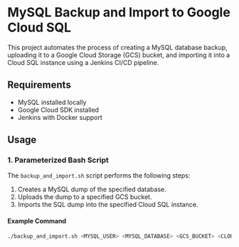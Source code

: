 # MySQL Backup and Import to Google Cloud SQL

This project automates the process of creating a MySQL database backup, uploading it to a Google Cloud Storage (GCS) bucket, and importing it into a Cloud SQL instance using a Jenkins CI/CD pipeline.

## Requirements

- MySQL installed locally
- Google Cloud SDK installed
- Jenkins with Docker support

## Usage

### 1. Parameterized Bash Script

The `backup_and_import.sh` script performs the following steps:
1. Creates a MySQL dump of the specified database.
2. Uploads the dump to a specified GCS bucket.
3. Imports the SQL dump into the specified Cloud SQL instance.

#### Example Command

```bash
./backup_and_import.sh <MYSQL_USER> <MYSQL_DATABASE> <GCS_BUCKET> <CLOUDSQL_INSTANCE> <CLOUDSQL_DATABASE>
